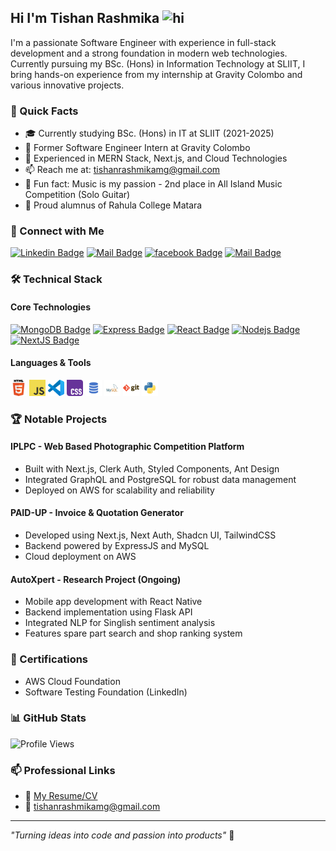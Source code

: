 ## Hi I'm Tishan Rashmika <img src="https://user-images.githubusercontent.com/1303154/88677602-1635ba80-d120-11ea-84d8-d263ba5fc3c0.gif" width="28px" height="28px" alt="hi">

I'm a passionate Software Engineer with experience in full-stack development and a strong foundation in modern web technologies. Currently pursuing my BSc. (Hons) in Information Technology at SLIIT, I bring hands-on experience from my internship at Gravity Colombo and various innovative projects.

### 🚀 Quick Facts

- 🎓 Currently studying BSc. (Hons) in IT at SLIIT (2021-2025)
- 💼 Former Software Engineer Intern at Gravity Colombo
- 🌱 Experienced in MERN Stack, Next.js, and Cloud Technologies
- 📫 Reach me at: tishanrashmikamg@gmail.com
- 🎸 Fun fact: Music is my passion - 2nd place in All Island Music Competition (Solo Guitar)
- 🏫 Proud alumnus of Rahula College Matara

### 🤝 Connect with Me

[![Linkedin Badge](https://img.shields.io/badge/-TishanRashmika-0e76a8?style=flat&labelColor=0e76a8&logo=linkedin&logoColor=white)](https://www.linkedin.com/in/tishan-rashmika/)
[![Mail Badge](https://img.shields.io/badge/-tish_rash-e84393?style=flat&labelColor=e84393&logo=instagram&logoColor=white)](https://www.instagram.com/tish_rash/)
[![facebook Badge](https://img.shields.io/badge/-Rashmika_Gamage-0e76a8?style=flat&labelColor=0e76a8&logo=facebook&logoColor=white)](https://www.facebook.com/tishrash)
[![Mail Badge](https://img.shields.io/badge/-Tishan_Rashmika-c0392b?style=flat&labelColor=c0392b&logo=gmail&logoColor=white)](mailto:tishanrashmika00@gmail.com)

### 🛠️ Technical Stack

#### Core Technologies
[![MongoDB Badge](https://img.shields.io/badge/-MongoDB-3C873A?style=for-the-badge&labelColor=black&logo=MongoDB&logoColor=3C873A)](#)
[![Express Badge](https://img.shields.io/badge/-express-ff9d5c?style=for-the-badge&labelColor=black&logo=Express&logoColor=ff9d5c)](#)
[![React Badge](https://img.shields.io/badge/-react-61DBFB?style=for-the-badge&labelColor=black&logo=react&logoColor=61DBFB)](#)
[![Nodejs Badge](https://img.shields.io/badge/-Nodejs-3C873A?style=for-the-badge&labelColor=black&logo=node.js&logoColor=3C873A)](#)
[![NextJS Badge](https://img.shields.io/badge/-NextJS-000000?style=for-the-badge&labelColor=black&logo=next.js&logoColor=white)](#)

#### Languages & Tools
<p align="left">
<img alt="HTML5" width="26px" src="https://raw.githubusercontent.com/github/explore/80688e429a7d4ef2fca1e82350fe8e3517d3494d/topics/html/html.png" />
<img alt="JavaScript" width="26px" src="https://raw.githubusercontent.com/github/explore/80688e429a7d4ef2fca1e82350fe8e3517d3494d/topics/javascript/javascript.png" />
<img alt="Visual Studio Code" width="26px" src="https://raw.githubusercontent.com/github/explore/80688e429a7d4ef2fca1e82350fe8e3517d3494d/topics/visual-studio-code/visual-studio-code.png" />
<img alt="CSS3" width="26px" src="https://raw.githubusercontent.com/github/explore/80688e429a7d4ef2fca1e82350fe8e3517d3494d/topics/css/css.png" />
<img alt="SQL" width="26px" src="https://raw.githubusercontent.com/github/explore/80688e429a7d4ef2fca1e82350fe8e3517d3494d/topics/sql/sql.png" />
<img alt="MySQL" width="26px" src="https://raw.githubusercontent.com/github/explore/80688e429a7d4ef2fca1e82350fe8e3517d3494d/topics/mysql/mysql.png" />
<img alt="Git" width="26px" src="https://raw.githubusercontent.com/github/explore/80688e429a7d4ef2fca1e82350fe8e3517d3494d/topics/git/git.png" />
<img alt="Python" width="26px" src="https://raw.githubusercontent.com/github/explore/80688e429a7d4ef2fca1e82350fe8e3517d3494d/topics/python/python.png" />
</p>

### 🏆 Notable Projects

#### IPLPC - Web Based Photographic Competition Platform
- Built with Next.js, Clerk Auth, Styled Components, Ant Design
- Integrated GraphQL and PostgreSQL for robust data management
- Deployed on AWS for scalability and reliability

#### PAID-UP - Invoice & Quotation Generator
- Developed using Next.js, Next Auth, Shadcn UI, TailwindCSS
- Backend powered by ExpressJS and MySQL
- Cloud deployment on AWS

#### AutoXpert - Research Project (Ongoing)
- Mobile app development with React Native
- Backend implementation using Flask API
- Integrated NLP for Singlish sentiment analysis
- Features spare part search and shop ranking system

### 📜 Certifications
- AWS Cloud Foundation
- Software Testing Foundation (LinkedIn)

### 📊 GitHub Stats

![Profile Views](https://visitor-badge.laobi.icu/badge?page_id=Tishrash.Tishrash)

### 📫 Professional Links
- 📎 [My Resume/CV](https://github.com/Tishrash/Tishrash/blob/CV/Tishan%20Rashmika.pdf)
- 📧 tishanrashmikamg@gmail.com

---
*"Turning ideas into code and passion into products"* 🚀 
